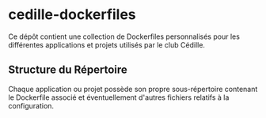# cedille-dockerfiles

Ce dépôt contient une collection de Dockerfiles personnalisés pour les différentes applications et projets utilisés par le club Cédille.

## Structure du Répertoire

Chaque application ou projet possède son propre sous-répertoire contenant le Dockerfile associé et éventuellement d'autres fichiers relatifs à la configuration.